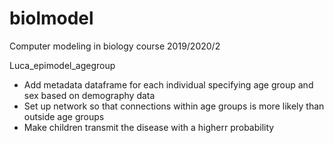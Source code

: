 # biolmodel
Computer modeling in biology course 2019/2020/2

Luca_epimodel_agegroup
  - Add metadata dataframe for each individual specifying age group and sex based on demography data
  - Set up network so that connections within age groups is more likely than outside age groups
  - Make children transmit the disease with a higherr probability
